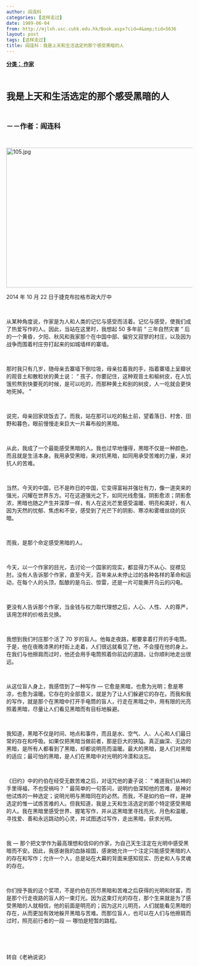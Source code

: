 ```yaml
---
author: 阎连科
categories: [这样走过]
date: 1989-06-04
from: http://mjlsh.usc.cuhk.edu.hk/Book.aspx?cid=4&amp;tid=5636
layout: post
tags: [这样走过]
title: 阎连科：我是上天和生活选定的那个感受黑暗的人
---
```


<div style="margin: 15px 10px 10px 0px;">
<div>
<span id="ctl00_ContentPlaceHolder1_chapter1_SubjectLabel" style="font-weight:bold;text-decoration:underline;">
   分类： 作家
  </span>
</div>
<p class="p1">
<b>
<font size="5">
<span class="s1">
</span>
<br/>
</font>
</b>
</p>
<p class="p2">
<span class="s1">
<b>
<font size="5">
     我是上天和生活选定的那个感受黑暗的人
    </font>
</b>
</span>
</p>
<p class="p1">
<b>
<font size="4">
<span class="s1">
</span>
<br/>
</font>
</b>
</p>
<p class="p2">
<span class="s1">
<b>
<font size="4">
     －－作者：阎连科
    </font>
</b>
</span>
</p>
<p class="p1">
<span class="s1">
</span>
<br/>
</p>
<p class="p3">
<span class="s1">
<img alt="105.jpg" border="0" height="370" src="http://mjlsh.usc.cuhk.edu.hk/medias/contents/5636/105.jpg" width="550"/>
</span>
</p>
<p class="p2">
<span class="s2">
   2014
  </span>
<span class="s1">
   年
  </span>
<span class="s2">
   10
  </span>
<span class="s1">
   月
  </span>
<span class="s2">
   22
  </span>
<span class="s1">
   日于捷克布拉格市政大厅中
  </span>
</p>
<p class="p1">
<span class="s1">
</span>
<br/>
</p>
<p class="p2">
<span class="s1">
   从某种角度说，作家是为人和人类的记忆与感受而活着。记忆与感受，使我们成了热爱写作的人。因此，当站在这里时，我想起
  </span>
<span class="s2">
   50
  </span>
<span class="s1">
   多年前
  </span>
<span class="s2">
   “
  </span>
<span class="s1">
   三年自然灾害
  </span>
<span class="s2">
   ”
  </span>
<span class="s1">
   后的一个黄昏，夕阳、秋风和我家那个在中国中部、偏穷又寂寥的村庄，以及因为战争而围着村庄夯打起来的如城墙样的寨墙。
  </span>
</p>
<p class="p1">
<span class="s1">
</span>
<br/>
</p>
<p class="p2">
<span class="s1">
   那时我只有几岁，随母亲去寨墙下倒垃圾，母亲拉着我的手，指着寨墙上呈瓣状的观音土和散粒状的黄土说：
  </span>
<span class="s2">
   “
  </span>
<span class="s1">
   孩子，你要記住，这种观音土和榆树皮，在人饥饿煎熬到快要死的时候，是可以吃的，而那种黄土和别的树皮，人一吃就会更快地死掉。
  </span>
<span class="s2">
   ”
  </span>
</p>
<p class="p1">
<span class="s1">
</span>
<br/>
</p>
<p class="p2">
<span class="s1">
   说完，母亲回家烧饭去了。而我，站在那可以吃的黏土前，望着落日、村舍、田野和暮色，眼前慢慢走来巨大一片幕布般的黑暗。
  </span>
</p>
<p class="p1">
<span class="s1">
</span>
<br/>
</p>
<p class="p2">
<span class="s1">
   从此，我成了一个最能感受黑暗的人。我也过早地懂得，黑暗不仅是一种颜色，而且就是生活本身。我用承受黑暗，来对抗黑暗，如同用承受苦难的力量，来对抗人的苦难。
  </span>
</p>
<p class="p1">
<span class="s1">
</span>
<br/>
</p>
<p class="p2">
<span class="s1">
   当然，今天的中国，已不是昨日的中国，它变得富裕并强壮有力，像一道突来的强光，闪耀在世界东方。可在这道强光之下，如同光线愈强，阴影愈浓；阴影愈浓，黑暗也随之产生并深厚一样，有人在这光芒里感受温暖、明亮和美好，有人因为天然的忧郁、焦虑和不安，感受到了光芒下的阴影、寒凉和雾缠丝绕的灰暗。
  </span>
</p>
<p class="p1">
<span class="s1">
</span>
<br/>
</p>
<p class="p2">
<span class="s1">
   而我，是那个命定感受黑暗的人。
  </span>
</p>
<p class="p1">
<span class="s1">
</span>
<br/>
</p>
<p class="p2">
<span class="s1">
   今天，以一个作家的目光，去讨论一个国家的现实，都显得力不从心、捉襟见肘。没有人告诉那个作家，直至今天，百年来从未停止过的各种各样的革命和运动，在每个人的头顶，酝酿的是乌云、惊雷，还是一片可能撕开乌云的闪电。
  </span>
</p>
<p class="p1">
<span class="s1">
</span>
<br/>
</p>
<p class="p2">
<span class="s1">
   更没有人告诉那个作家，当金钱与权力取代理想之后，人心、人性、人的尊严，该用怎样的价格去兑换。
  </span>
</p>
<p class="p1">
<span class="s1">
</span>
<br/>
</p>
<p class="p2">
<span class="s1">
   我想到我们村庄那个活了
  </span>
<span class="s2">
   70
  </span>
<span class="s1">
   岁的盲人。他每走夜路，都要拿着打开的手电筒。于是，他在夜晚漆黑的村街上走着，人们很远就看见了他，不会撞在他的身上。在我们与他擦肩而过时，他还会用手电筒照着你前边的道路，让你顺利地走出很远。
  </span>
</p>
<p class="p1">
<span class="s1">
</span>
<br/>
</p>
<p class="p2">
<span class="s1">
   从这位盲人身上，我感悟到了一种写作
  </span>
<span class="s2">
   —
  </span>
<span class="s1">
   它愈是黑暗，也愈为光明；愈是寒凉，也愈为温暖。它存在的全部意义，就是为了让人们躲避它的存在。而我和我的写作，就是那个在黑暗中打开手电筒的盲人，行走在黑暗之中，用有限的光亮照着黑暗，尽量让人们看见黑暗而有目标地躲避。
  </span>
</p>
<p class="p1">
<span class="s1">
</span>
<br/>
</p>
<p class="p2">
<span class="s1">
   我知道，黑暗不仅是时间、地点和事件，而且是水、空气、人、人心和人们最日常的存在和呼吸。如果仅把黑暗当做前者，那是巨大的狭隘。真正幽深、无边的黑暗，是所有人都看到了黑暗，却都说明亮而温暖。最大的黑暗，是人们对黑暗的适应；最可怕的黑暗，是人们在黑暗中对光明的冷漠和淡忘。
  </span>
</p>
<p class="p1">
<span class="s1">
</span>
<br/>
</p>
<p class="p2">
<span class="s1">
   《旧约》中的约伯在经受无数苦难之后，对诅咒他的妻子说：
  </span>
<span class="s2">
   “
  </span>
<span class="s1">
   难道我们从神的手里得福，不也受祸吗？
  </span>
<span class="s2">
   ”
  </span>
<span class="s1">
   最简单的一句答问，说明约伯深知他的苦难，是神对他试炼的一种选定；说明光明与黑暗同在的必然。而我，不是如约伯一样，是神选定的惟一试炼苦难的人。但我知道，我是上天和生活选定的那个特定感受黑暗的人。我在黑暗里感受世界、握笔写作，并从这黑暗里寻找亮光、月色和温暖，寻找爱、善和永远跳动的心灵，并试图透过写作，走出黑暗，获求光明。
  </span>
</p>
<p class="p1">
<span class="s1">
</span>
<br/>
</p>
<p class="p2">
<span class="s1">
   我
  </span>
<span class="s2">
   —
  </span>
<span class="s1">
   那个把文学作为最高理想和信仰的作家，为自己天生注定在光明中感受黑暗而不安。因此，我感谢我的血脉祖国，感谢她允许一个注定只能感受黑暗的人的存在和写作；允许一个人，总是站在大幕的背面来感知现实、历史和人与灵魂的存在。
  </span>
</p>
<p class="p1">
<span class="s1">
</span>
<br/>
</p>
<p class="p2">
<span class="s1">
   你们授予我的这个奖项，不是约伯在历尽黑暗和苦难之后获得的光明和财富，而是那个行走夜路的盲人的一束灯光。因为这束灯光的存在，那个生来就是为了感受黑暗的人就相信，他的前面是明亮的；因为这片儿明亮，人们就能看见黑暗的存在，从而更加有效地躲开黑暗与苦难。而那位盲人，也可以在人们与他擦肩而过时，照亮前行者的一段
  </span>
<span class="s2">
   —
  </span>
<span class="s1">
   哪怕是短暂的路程。
  </span>
</p>
<p class="p1">
<span class="s1">
</span>
<br/>
</p>
<p class="p1">
<span class="s1">
</span>
<br/>
</p>
<p class="p2">
<span class="s1">
   转自《老衲说说》
  </span>
</p>
</div>
